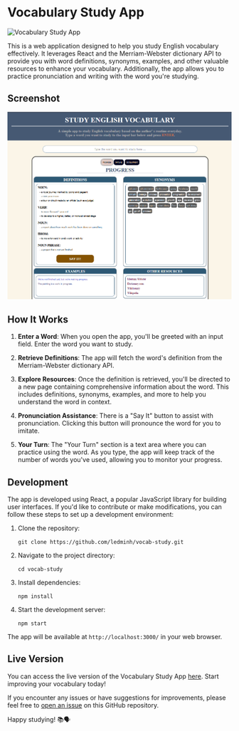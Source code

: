 # Vocabulary Study App

![Vocabulary Study App](https://github.com/ledminh/vocab-study/raw/main/src/assets/vocab-study-screenshot.png)

This is a web application designed to help you study English vocabulary effectively. It leverages React and the Merriam-Webster dictionary API to provide you with word definitions, synonyms, examples, and other valuable resources to enhance your vocabulary. Additionally, the app allows you to practice pronunciation and writing with the word you're studying.

## Screenshot

![App screenshot](vocabulary-study-screenshot.png)

## How It Works

1. **Enter a Word**: When you open the app, you'll be greeted with an input field. Enter the word you want to study.

2. **Retrieve Definitions**: The app will fetch the word's definition from the Merriam-Webster dictionary API.

3. **Explore Resources**: Once the definition is retrieved, you'll be directed to a new page containing comprehensive information about the word. This includes definitions, synonyms, examples, and more to help you understand the word in context.

4. **Pronunciation Assistance**: There is a "Say It" button to assist with pronunciation. Clicking this button will pronounce the word for you to imitate.

5. **Your Turn**: The "Your Turn" section is a text area where you can practice using the word. As you type, the app will keep track of the number of words you've used, allowing you to monitor your progress.

## Development

The app is developed using React, a popular JavaScript library for building user interfaces. If you'd like to contribute or make modifications, you can follow these steps to set up a development environment:

1. Clone the repository:

   ```
   git clone https://github.com/ledminh/vocab-study.git
   ```

2. Navigate to the project directory:

   ```
   cd vocab-study
   ```

3. Install dependencies:

   ```
   npm install
   ```

4. Start the development server:

   ```
   npm start
   ```

The app will be available at `http://localhost:3000/` in your web browser.

## Live Version

You can access the live version of the Vocabulary Study App [here](https://ledminh.github.io/vocab-study/). Start improving your vocabulary today!

If you encounter any issues or have suggestions for improvements, please feel free to [open an issue](https://github.com/ledminh/vocab-study/issues) on this GitHub repository.

Happy studying! 📚🗣️
